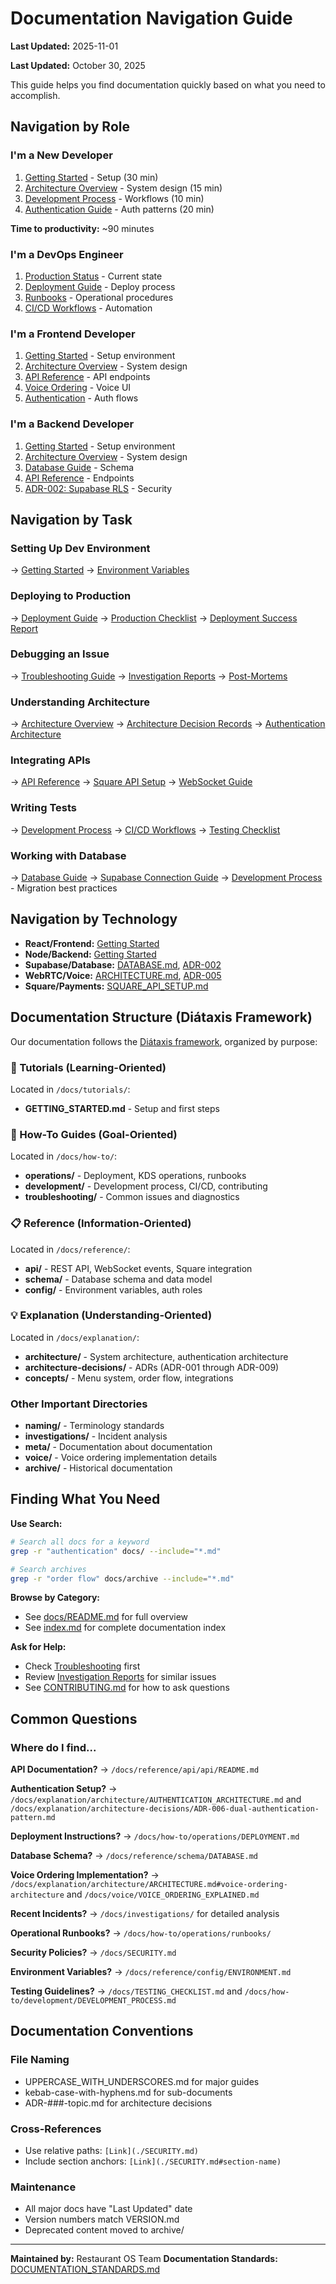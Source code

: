 # Documentation Navigation Guide


**Last Updated:** 2025-11-01

**Last Updated:** October 30, 2025

This guide helps you find documentation quickly based on what you need to accomplish.

## Navigation by Role

### I'm a New Developer
1. [Getting Started](./tutorials/GETTING_STARTED.md) - Setup (30 min)
2. [Architecture Overview](./explanation/architecture/ARCHITECTURE.md) - System design (15 min)
3. [Development Process](./how-to/development/DEVELOPMENT_PROCESS.md) - Workflows (10 min)
4. [Authentication Guide](./explanation/architecture/AUTHENTICATION_ARCHITECTURE.md) - Auth patterns (20 min)

**Time to productivity:** ~90 minutes

### I'm a DevOps Engineer
1. [Production Status](./PRODUCTION_STATUS.md) - Current state
2. [Deployment Guide](./how-to/operations/DEPLOYMENT.md) - Deploy process
3. [Runbooks](./how-to/operations/runbooks/) - Operational procedures
4. [CI/CD Workflows](./how-to/development/CI_CD_WORKFLOWS.md) - Automation

### I'm a Frontend Developer
1. [Getting Started](./tutorials/GETTING_STARTED.md) - Setup environment
2. [Architecture Overview](./explanation/architecture/ARCHITECTURE.md) - System design
3. [API Reference](./reference/api/api/README.md) - API endpoints
4. [Voice Ordering](./voice/VOICE_ORDERING_EXPLAINED.md) - Voice UI
5. [Authentication](./explanation/architecture/AUTHENTICATION_ARCHITECTURE.md) - Auth flows

### I'm a Backend Developer
1. [Getting Started](./tutorials/GETTING_STARTED.md) - Setup environment
2. [Architecture Overview](./explanation/architecture/ARCHITECTURE.md) - System design
3. [Database Guide](./reference/schema/DATABASE.md) - Schema
4. [API Reference](./reference/api/api/README.md) - Endpoints
5. [ADR-002: Supabase RLS](./explanation/architecture-decisions/ADR-002-multi-tenancy-architecture.md) - Security

## Navigation by Task

### Setting Up Dev Environment
→ [Getting Started](./tutorials/GETTING_STARTED.md)
→ [Environment Variables](./reference/config/ENVIRONMENT.md)

### Deploying to Production
→ [Deployment Guide](./how-to/operations/DEPLOYMENT.md)
→ [Production Checklist](./how-to/operations/runbooks/PRODUCTION_DEPLOYMENT_CHECKLIST.md)
→ [Deployment Success Report](./how-to/operations/runbooks/PRODUCTION_DEPLOYMENT_SUCCESS.md)

### Debugging an Issue
→ [Troubleshooting Guide](./how-to/troubleshooting/TROUBLESHOOTING.md)
→ [Investigation Reports](./investigations/)
→ [Post-Mortems](./archive/incidents/)

### Understanding Architecture
→ [Architecture Overview](./explanation/architecture/ARCHITECTURE.md)
→ [Architecture Decision Records](./explanation/architecture-decisions/)
→ [Authentication Architecture](./explanation/architecture/AUTHENTICATION_ARCHITECTURE.md)

### Integrating APIs
→ [API Reference](./reference/api/api/README.md)
→ [Square API Setup](./reference/api/api/SQUARE_API_SETUP.md)
→ [WebSocket Guide](./reference/api/WEBSOCKET_EVENTS.md)

### Writing Tests
→ [Development Process](./how-to/development/DEVELOPMENT_PROCESS.md)
→ [CI/CD Workflows](./how-to/development/CI_CD_WORKFLOWS.md)
→ [Testing Checklist](./TESTING_CHECKLIST.md)

### Working with Database
→ [Database Guide](./reference/schema/DATABASE.md)
→ [Supabase Connection Guide](./SUPABASE_CONNECTION_GUIDE.md)
→ [Development Process](./how-to/development/DEVELOPMENT_PROCESS.md) - Migration best practices

## Navigation by Technology

- **React/Frontend:** [Getting Started](./tutorials/GETTING_STARTED.md)
- **Node/Backend:** [Getting Started](./tutorials/GETTING_STARTED.md)
- **Supabase/Database:** [DATABASE.md](./reference/schema/DATABASE.md), [ADR-002](./explanation/architecture-decisions/ADR-002-multi-tenancy-architecture.md)
- **WebRTC/Voice:** [ARCHITECTURE.md](./explanation/architecture/ARCHITECTURE.md#voice-ordering-architecture), [ADR-005](./explanation/architecture-decisions/ADR-005-client-side-voice-ordering.md)
- **Square/Payments:** [SQUARE_API_SETUP.md](./reference/api/api/SQUARE_API_SETUP.md)

## Documentation Structure (Diátaxis Framework)

Our documentation follows the [Diátaxis framework](https://diataxis.fr/), organized by purpose:

### 📖 Tutorials (Learning-Oriented)
Located in `/docs/tutorials/`:
- **GETTING_STARTED.md** - Setup and first steps

### 🎯 How-To Guides (Goal-Oriented)
Located in `/docs/how-to/`:
- **operations/** - Deployment, KDS operations, runbooks
- **development/** - Development process, CI/CD, contributing
- **troubleshooting/** - Common issues and diagnostics

### 📋 Reference (Information-Oriented)
Located in `/docs/reference/`:
- **api/** - REST API, WebSocket events, Square integration
- **schema/** - Database schema and data model
- **config/** - Environment variables, auth roles

### 💡 Explanation (Understanding-Oriented)
Located in `/docs/explanation/`:
- **architecture/** - System architecture, authentication architecture
- **architecture-decisions/** - ADRs (ADR-001 through ADR-009)
- **concepts/** - Menu system, order flow, integrations

### Other Important Directories
- **naming/** - Terminology standards
- **investigations/** - Incident analysis
- **meta/** - Documentation about documentation
- **voice/** - Voice ordering implementation details
- **archive/** - Historical documentation

## Finding What You Need

**Use Search:**
```bash
# Search all docs for a keyword
grep -r "authentication" docs/ --include="*.md"

# Search archives
grep -r "order flow" docs/archive --include="*.md"
```

**Browse by Category:**
- See [docs/README.md](./README.md) for full overview
- See [index.md](../index.md) for complete documentation index

**Ask for Help:**
- Check [Troubleshooting](./how-to/troubleshooting/TROUBLESHOOTING.md) first
- Review [Investigation Reports](./investigations/) for similar issues
- See [CONTRIBUTING.md](./how-to/development/CONTRIBUTING.md) for how to ask questions

## Common Questions

### Where do I find...

**API Documentation?**
→ `/docs/reference/api/api/README.md`

**Authentication Setup?**
→ `/docs/explanation/architecture/AUTHENTICATION_ARCHITECTURE.md` and `/docs/explanation/architecture-decisions/ADR-006-dual-authentication-pattern.md`

**Deployment Instructions?**
→ `/docs/how-to/operations/DEPLOYMENT.md`

**Database Schema?**
→ `/docs/reference/schema/DATABASE.md`

**Voice Ordering Implementation?**
→ `/docs/explanation/architecture/ARCHITECTURE.md#voice-ordering-architecture` and `/docs/voice/VOICE_ORDERING_EXPLAINED.md`

**Recent Incidents?**
→ `/docs/investigations/` for detailed analysis

**Operational Runbooks?**
→ `/docs/how-to/operations/runbooks/`

**Security Policies?**
→ `/docs/SECURITY.md`

**Environment Variables?**
→ `/docs/reference/config/ENVIRONMENT.md`

**Testing Guidelines?**
→ `/docs/TESTING_CHECKLIST.md` and `/docs/how-to/development/DEVELOPMENT_PROCESS.md`

## Documentation Conventions

### File Naming
- UPPERCASE_WITH_UNDERSCORES.md for major guides
- kebab-case-with-hyphens.md for sub-documents
- ADR-###-topic.md for architecture decisions

### Cross-References
- Use relative paths: `[Link](./SECURITY.md)`
- Include section anchors: `[Link](./SECURITY.md#section-name)`

### Maintenance
- All major docs have "Last Updated" date
- Version numbers match VERSION.md
- Deprecated content moved to archive/

---

**Maintained by:** Restaurant OS Team
**Documentation Standards:** [DOCUMENTATION_STANDARDS.md](./DOCUMENTATION_STANDARDS.md)
